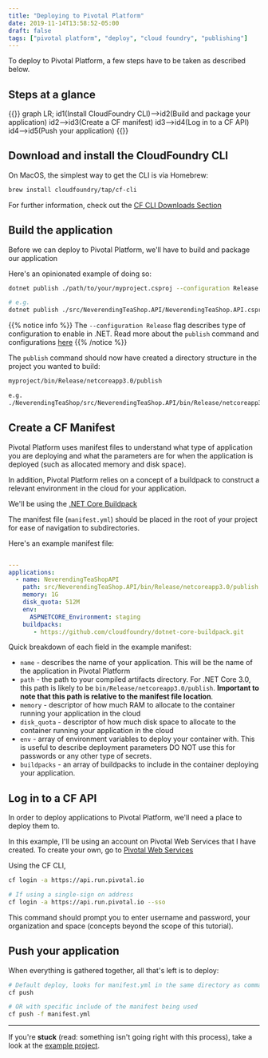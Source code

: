 ```yaml
---
title: "Deploying to Pivotal Platform"
date: 2019-11-14T13:58:52-05:00
draft: false
tags: ["pivotal platform", "deploy", "cloud foundry", "publishing"]
---
```


To deploy to Pivotal Platform, a few steps have to be taken as described below.

## Steps at a glance

{{<mermaid>}}
graph LR;
    id1(Install CloudFoundry CLI)-->id2(Build and package your application)
    id2-->id3(Create a CF manifest)
    id3-->id4(Log in to a CF API)
    id4-->id5(Push your application)
{{</mermaid>}}

## Download and install the CloudFoundry CLI

On MacOS, the simplest way to get the CLI is via Homebrew:

```bash
brew install cloudfoundry/tap/cf-cli
```

For further information, check out the [CF CLI Downloads Section](https://github.com/cloudfoundry/cli#downloads)

## Build the application

Before we can deploy to Pivotal Platform, we'll have to build and package our application

Here's an opinionated example of doing so:

```bash
dotnet publish ./path/to/your/myproject.csproj --configuration Release

# e.g.
dotnet publish ./src/NeverendingTeaShop.API/NeverendingTeaShop.API.csproj --configuration Release
```

{{% notice info %}}
The `--configuration Release` flag describes type of configuration to enable in .NET. Read more about the `publish`
command and configurations [here](https://docs.microsoft.com/en-us/dotnet/core/tools/dotnet-publish)
{{% /notice %}}

The `publish` command should now have created a directory structure in the project you wanted to build:

```bash
myproject/bin/Release/netcoreapp3.0/publish

e.g.
./NeverendingTeaShop/src/NeverendingTeaShop.API/bin/Release/netcoreapp3.0/publish
```

## Create a CF Manifest

Pivotal Platform uses manifest files to understand what type of application you are deploying and what the
parameters are for when the application is deployed (such as allocated memory and disk space).

In addition, Pivotal Platform relies on a concept of a buildpack to construct a relevant environment in the cloud
for your application.

We'll be using the [.NET Core Buildpack](https://docs.cloudfoundry.org/buildpacks/dotnet-core/index.html)

The manifest file (`manifest.yml`) should be placed in the root of your project for ease of navigation to subdirectories.

Here's an example manifest file:

```yaml

---
applications:
  - name: NeverendingTeaShopAPI
    path: src/NeverendingTeaShop.API/bin/Release/netcoreapp3.0/publish
    memory: 1G
    disk_quota: 512M
    env:
      ASPNETCORE_Environment: staging
    buildpacks:
       - https://github.com/cloudfoundry/dotnet-core-buildpack.git

```

Quick breakdown of each field in the example manifest:

- `name` - describes the name of your application. This will be the name of the application in Pivotal Platform
- `path` - the path to your compiled artifacts directory. For .NET Core 3.0, this path is likely to be
`bin/Release/netcoreapp3.0/publish`. **Important to note that this path is relative to the manifest file location**.
- `memory` - descriptor of how much RAM to allocate to the container running your application in the cloud
- `disk_quota` - descriptor of how much disk space to allocate to the container running your application in the cloud
- `env` - array of environment variables to deploy your container with. This is useful to describe deployment parameters
DO NOT use this for passwords or any other type of secrets.
- `buildpacks` - an array of buildpacks to include in the container deploying your application.

## Log in to a CF API

In order to deploy applications to Pivotal Platform, we'll need a place to deploy them to.

In this example, I'll be using an account on Pivotal Web Services that I have created. To create your own,
go to [Pivotal Web Services](https://run.pivotal.io)

Using the CF CLI,

```bash
cf login -a https://api.run.pivotal.io

# If using a single-sign on address
cf login -a https://api.run.pivotal.io --sso
```

This command should prompt you to enter username and password, your organization and space (concepts beyond the scope
of this tutorial).

## Push your application

When everything is gathered together, all that's left is to deploy:

```bash
# Default deploy, looks for manifest.yml in the same directory as command being run
cf push

# OR with specific include of the manifest being used
cf push -f manifest.yml
```

---

If you're **stuck** (read: something isn't going right with this process), take a look at the
[example project](https://github.com/ddubson/NeverendingTeaShop/blob/master/manifest.yml).
